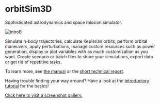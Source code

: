 # orbitSim3D

Sophisticated astrodynamics and space mission simulator.

![introB](https://user-images.githubusercontent.com/80536083/178114746-7824188d-e437-4438-ad3a-dd32e9ef6eba.png)

Simulate n-body trajectories, calculate Keplerian orbits, perform orbital maneuvers, apply perturbations, manage custom resources such as power generation, display or plot variables with as much customization as you want.
Create scenario or batch files to share your simulations, export data or get rid of repetitive tasks.

To learn more, see [the manual](https://github.com/arda-guler/orbitSim3D/blob/master/docs/MANUAL.md) or the [short technical report](https://github.com/arda-guler/orbitSim3D/blob/master/docs/OrbitSim3D.pdf).

Having trouble finding your way around? Have a look at the [introductory tutorial](https://github.com/arda-guler/orbitSim3D/blob/master/docs/tutorial.md) for the basics!

[Click here to visit a screenshot gallery.](https://arda-guler.github.io/OrbitSim3D-web/gallery.html)
